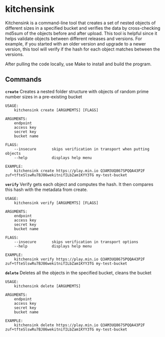 # kitchensink

Kitchensink is a command-line tool that creates a set of nested objects of different sizes in a specified bucket and verifies the data by cross-checking md5sum of the objects before and after upload. This tool is helpful since it helps validate objects between different releases and versions. For example, if you started with an older version and upgrade to a newer version, this tool will verify if the hash for each object matches between the versions. 

After pulling the code locally, use Make to install and build the program. 

## Commands
**`create`**       Creates a nested folder structure with objects of random prime number sizes in a pre-existing bucket
```
USAGE:
    kitchensink create [ARGUMEMTS] [FLAGS]

ARGUMENTS:
    endpoint
    access key
    secret key
    bucket name

FLAGS:
    --insecure       skips verification in transport when putting objects
    --help           displays help menu

EXAMPLE:
    kitchensink create https://play.min.io Q3AM3UQ867SPQQA43P2F zuf+tfteSlswRu7BJ86wekitnifILbZam1KYY3TG my-test-bucket 

```
**`verify`**        Verify gets each object and computes the hash. It then compares this hash with the metadata from create.
``` 
USAGE:
    kitchensink verify [ARGUMEMTS] [FLAGS]

ARGUMENTS:
    endpoint
    access key
    secret key
    bucket name
    
FLAGS:
    --insecure       skips verification in transport options
    --help           displays help menu

EXAMPLE:
    kitchensink verify https://play.min.io Q3AM3UQ867SPQQA43P2F zuf+tfteSlswRu7BJ86wekitnifILbZam1KYY3TG my-test-bucket
```
**`delete`**        Deletes all the objects in the specified bucket, cleans the bucket
```
USAGE:
    kitchensink delete [ARGUMEMTS] 

ARGUMENTS:
    endpoint
    access key
    secret key
    bucket name
    
EXAMPLE:
    kitchensink delete https://play.min.io Q3AM3UQ867SPQQA43P2F zuf+tfteSlswRu7BJ86wekitnifILbZam1KYY3TG my-test-bucket

```

  

